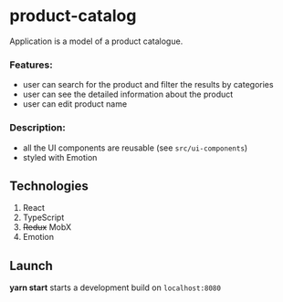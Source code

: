 # product-catalog

Application is a model of a product catalogue.

### Features:
- user can search for the product and filter the results by categories
- user can see the detailed information about the product
- user can edit product name

### Description:
- all the UI components are reusable (see `src/ui-components`)
- styled with Emotion

## Technologies
1. React
1. TypeScript
1. ~~Redux~~ MobX
1. Emotion

## Launch

**yarn start** starts a development build on `localhost:8080`
